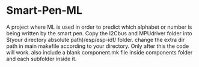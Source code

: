 # Smart-Pen-ML
A project where ML is used in order to predict which alphabet or number is being written by the smart pen.
Copy the I2Cbus and MPUdriver folder into $(your directory absolute path)/esp/esp-idf/ folder.
change the extra dir path in main makefile according to your directory.
Only after this the code will work.
also include a blank component.mk file inside components folder and each subfolder inside it.
